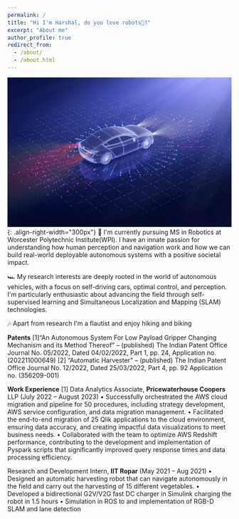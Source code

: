 ```yaml
---
permalink: /
title: "Hi I'm Harshal, do you love robots🤖?"
excerpt: "About me"
author_profile: true
redirect_from: 
  - /about/
  - /about.html
---
```


![Self-Driving-car](/images/Self-Driving-car.jpg){: .align-right-width="300px"}
🏫 I'm currently pursuing MS in Robotics at Worcester Polytechnic Institute(WPI). I have an innate passion for understanding how human perception and navigation work and how we can build real-world deployable autonomous systems with a positive societal impact.

🏎️ My research interests are deeply rooted in the world of autonomous vehicles, with a focus on self-driving cars, optimal control, and perception.
I'm particularly enthusiastic about advancing the field through self-supervised learning and Simultaneous Localization and Mapping (SLAM) technologies.

🎶 Apart from research I'm a flautist and enjoy hiking and biking

**Patents**
[1]“An Autonomous System For Low Payload Gripper Changing Mechanism and its Method Thereof” – (published) The 
Indian Patent Office Journal No. 05/2022, Dated 04/02/2022, Part 1, pp. 24, Application no. (202211000649)
[2] “Automatic Harvester" – (published) The Indian Patent Office Journal No. 12/2022, Dated 25/03/2022, 
Part 4, pp. 92 Application no. (356209-001)

**Work Experience**
[1] Data Analytics Associate, **Pricewaterhouse Coopers** LLP  (July 2022 – August 2023)
• Successfully orchestrated the AWS cloud migration and pipeline for 50 procedures, including strategy development, AWS service configuration, and data migration management.
• Facilitated the end-to-end migration of 25 Qlik applications to the cloud environment, ensuring data accuracy, and creating impactful data visualizations to meet business needs.
• Collaborated with the team to optimize AWS Redshift performance, contributing to the development and implementation of Pyspark scripts that significantly improved query response times and data processing efficiency.

Research and Development Intern, **IIT Ropar** (May 2021 – Aug 2021)
• Designed an automatic harvesting robot that can navigate autonomously in the field and carry out the harvesting of 15 different vegetables.
• Developed a bidirectional G2V/V2G fast DC charger in Simulink charging the robot in 1.5 hours
• Simulation in ROS to and implementation of RGB-D SLAM and lane detection
